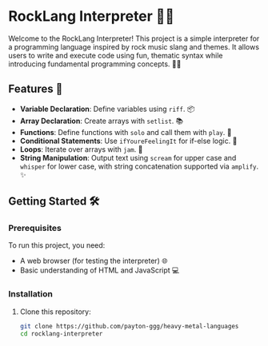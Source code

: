 # RockLang Interpreter 🤘🎸

Welcome to the RockLang Interpreter! This project is a simple interpreter for a programming language inspired by rock music slang and themes. It allows users to write and execute code using fun, thematic syntax while introducing fundamental programming concepts. 🎤🎶

## Features 🚀

- **Variable Declaration**: Define variables using `riff`. 📦
- **Array Declaration**: Create arrays with `setlist`. 📚
- **Functions**: Define functions with `solo` and call them with `play`. 🎸
- **Conditional Statements**: Use `ifYoureFeelingIt` for if-else logic. 🔄
- **Loops**: Iterate over arrays with `jam`. 🔁
- **String Manipulation**: Output text using `scream` for upper case and `whisper` for lower case, with string concatenation supported via `amplify`. ✨

## Getting Started 🛠️

### Prerequisites

To run this project, you need:

- A web browser (for testing the interpreter) 🌐
- Basic understanding of HTML and JavaScript 💻

### Installation

1. Clone this repository:
   ```bash
   git clone https://github.com/payton-ggg/heavy-metal-languages
   cd rocklang-interpreter
   ```
